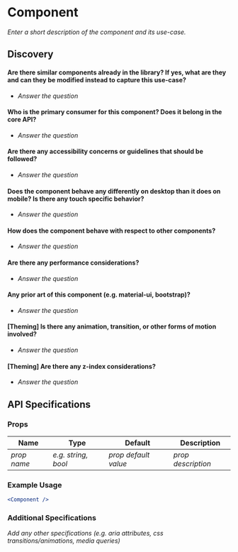 Component
=========

*Enter a short description of the component and its use-case.*

Discovery
---------

#### Are there similar components already in the library? If yes, what are they and can they be modified instead to capture this use-case?

* *Answer the question*

#### Who is the primary consumer for this component? Does it belong in the core API?

* *Answer the question*

#### Are there any accessibility concerns or guidelines that should be followed?

* *Answer the question*

#### Does the component behave any differently on desktop than it does on mobile? Is there any touch specific behavior?

* *Answer the question*

#### How does the component behave with respect to other components?

* *Answer the question*

#### Are there any performance considerations?

* *Answer the question*

#### Any prior art of this component (e.g. material-ui, bootstrap)?

* *Answer the question*

#### [Theming] Is there any animation, transition, or other forms of motion involved?

* *Answer the question*

#### [Theming] Are there any z-index considerations?

* *Answer the question*

API Specifications
------------------

### Props

| Name | Type | Default | Description |
| ---- | ---- | ------- | ----------- |
| *prop name* | *e.g. string, bool* | *prop default value* | *prop description* |

### Example Usage

```jsx
<Component />
```

### Additional Specifications

*Add any other specifications (e.g. aria attributes, css transitions/animations, media queries)*
